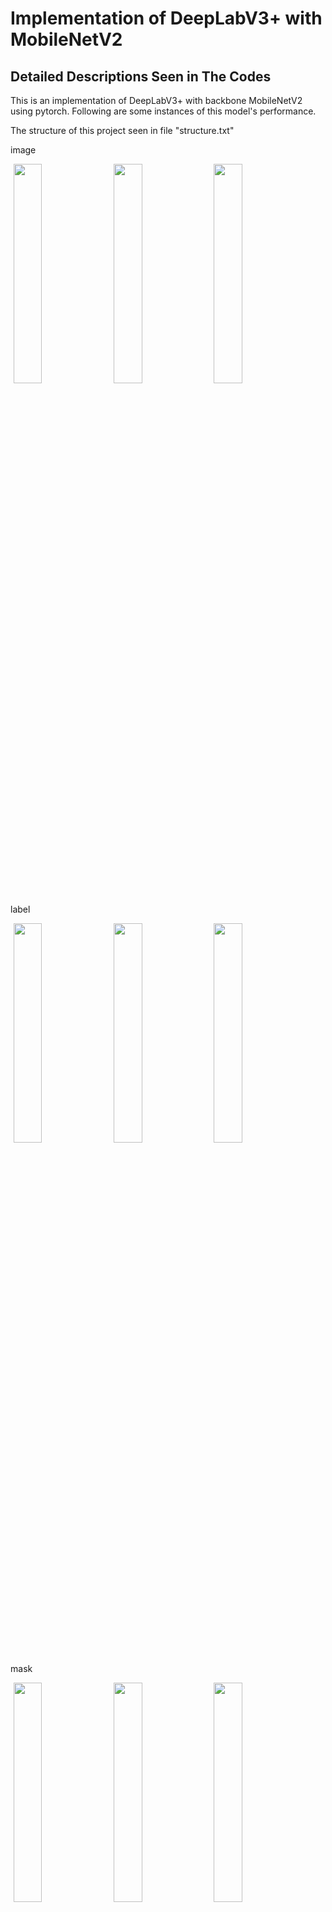 # Implementation of DeepLabV3+ with MobileNetV2

## Detailed Descriptions Seen in The Codes

This is an implementation of DeepLabV3+ with backbone MobileNetV2 using pytorch. Following are some instances of this model's performance.

The structure of this project seen in file "structure.txt"

image

<div>
<img src="E:\Homework\PatternRecognition\Labs\FinalWork\DeepLab\GitHubVer\MobileNetV2Ver\out\image\ZDSfloating_objects20230206_V3_train_factory_in_4_000019.png" style="width:30%;height:30%;margin-left:1%">
    <img src="E:\Homework\PatternRecognition\Labs\FinalWork\DeepLab\GitHubVer\MobileNetV2Ver\out\image\ZDSfloating_objects20230206_V3_train_sea_3_26.png" style="width:30%;height:30%;margin-left:1%">
    <img src="E:\Homework\PatternRecognition\Labs\FinalWork\DeepLab\GitHubVer\MobileNetV2Ver\out\image\ZDSfloating_objects20230206_V3_train_sea_1_005375.png" style="width:30%;height:30%;margin-left:1%">
</div>





label

<div>
<img src="E:\Homework\PatternRecognition\Labs\FinalWork\DeepLab\GitHubVer\MobileNetV2Ver\out\label\ZDSfloating_objects20230206_V3_train_factory_in_4_000019.png" style="width:30%;height:30%;margin-left:1%">
    <img src="E:\Homework\PatternRecognition\Labs\FinalWork\DeepLab\GitHubVer\MobileNetV2Ver\out\label\ZDSfloating_objects20230206_V3_train_sea_3_26.png" style="width:30%;height:30%;margin-left:1%">
    <img src="E:\Homework\PatternRecognition\Labs\FinalWork\DeepLab\GitHubVer\MobileNetV2Ver\out\label\ZDSfloating_objects20230206_V3_train_sea_1_005375.png" style="width:30%;height:30%;margin-left:1%">
</div>



mask

<div>
<img src="E:\Homework\PatternRecognition\Labs\FinalWork\DeepLab\GitHubVer\MobileNetV2Ver\out\mask\ZDSfloating_objects20230206_V3_train_factory_in_4_000019.png" style="width:30%;height:30%;margin-left:1%">
    <img src="E:\Homework\PatternRecognition\Labs\FinalWork\DeepLab\GitHubVer\MobileNetV2Ver\out\mask\ZDSfloating_objects20230206_V3_train_sea_3_26.png" style="width:30%;height:30%;margin-left:1%">
    <img src="E:\Homework\PatternRecognition\Labs\FinalWork\DeepLab\GitHubVer\MobileNetV2Ver\out\mask\ZDSfloating_objects20230206_V3_train_sea_1_005375.png" style="width:30%;height:30%;margin-left:1%">
</div>